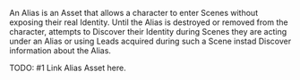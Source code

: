 An Alias is an Asset that allows a character to enter Scenes without exposing their real Identity. Until the Alias is destroyed or removed from the character, attempts to Discover their Identity during Scenes they are acting under an Alias or using Leads acquired during such a Scene instad Discover information about the Alias.

TODO: #1 Link Alias Asset here.